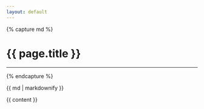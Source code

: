 ```yaml
---
layout: default
---
```


{% capture md %}

# {{ page.title }}

----

{% endcapture %}

{{ md | markdownify }}

{{ content }}
